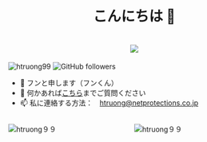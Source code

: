 <h1 align="center">こんにちは 👋</h1>
<h1 align="center">
  <a href="https://git.io/typing-svg">
    <img src="https://readme-typing-svg.herokuapp.com/?width=450&lines=Hello,+There!+👋;I+am+Priyansh+Kedia....;Nice+to+meet+you!&center=true&size=30">
  </a>
</h1>

<p align="left"> <img src="https://komarev.com/ghpvc/?username=htruong99&label=Profile%20views&color=0e75b6&style=flat" alt="htruong99" /> <img alt="GitHub followers" src="https://img.shields.io/github/followers/htruong99?style=social"> </p>

- 👤 フンと申します（フンくん）
- 💬 何かあれば[こちら](https://www.facebook.com/hung.tv99/)までご質問ください 
- 📫 私に連絡する方法：　htruong@netprotections.co.jp

<div class="container" style="display: flex;">
  <div class="box" style="flex-basis: 50%;">
    <p><img align="left" style="width="100%" src="https://github-readme-stats.vercel.app/api/top-langs/?username=htruong99&layout=compact&hide=html" alt="htruong９９" /></p>  
  </div>
  <div class="box" style="flex-basis: 50%;">
    <p><img align="center" style="width="100%" src="https://github-readme-stats.vercel.app/api?username=htruong99&show_icons=true" alt="htruong９９" /></p>
  </div>
</div>
